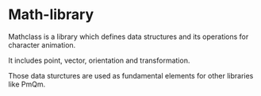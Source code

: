 # Math-library


Mathclass is a library which defines data structures and its operations for character animation.

It includes point, vector, orientation and transformation.

Those data sturctures are used as fundamental elements for other libraries like PmQm.
